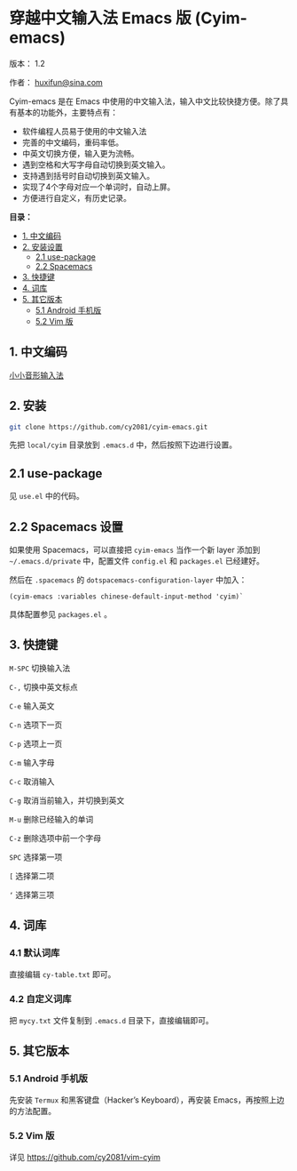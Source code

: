 # 穿越中文输入法 Emacs 版 (Cyim-emacs)

版本： 1.2

作者： huxifun@sina.com

Cyim-emacs 是在 Emacs 中使用的中文输入法，输入中文比较快捷方便。除了具有基本的功能外，主要特点有：

 - 软件编程人员易于使用的中文输入法
 - 完善的中文编码，重码率低。
 - 中英文切换方便，输入更为流畅。
 - 遇到空格和大写字母自动切换到英文输入。
 - 支持遇到括号时自动切换到英文输入。
 - 实现了4个字母对应一个单词时，自动上屏。
 - 方便进行自定义，有历史记录。
 
**目录：** 

 - [1. 中文编码](#sec-0)
 - [2. 安装设置](#sec-1)
   - [2.1 use-package](#sec-21)
   - [2.2 Spacemacs](#sec-22)
 - [3. 快捷键](#sec-3)
 - [4. 词库](#sec-4)
 - [5. 其它版本](#sec-5)
     - [5.1 Android 手机版](#sec-51)
     - [5.2 Vim 版](#sec-52)

## 1. 中文编码<a id="sec-0"></a>

[小小音形输入法](http://xxyx.ys168.com/)

## 2. 安装<a id="sec-1"></a>


```bash
git clone https://github.com/cy2081/cyim-emacs.git

```

先把 `local/cyim` 目录放到 `.emacs.d` 中，然后按照下边进行设置。

## 2.1 use-package <a id="sec-21"></a>

见 `use.el` 中的代码。

## 2.2 Spacemacs 设置<a id="sec-22"></a>

如果使用 Spacemacs，可以直接把 `cyim-emacs` 当作一个新 layer 添加到 `~/.emacs.d/private` 中，配置文件 `config.el` 和 `packages.el` 已经建好。

然后在 `.spacemacs` 的 `dotspacemacs-configuration-layer` 中加入：

```emacs-lisp
(cyim-emacs :variables chinese-default-input-method 'cyim)` 
```
具体配置参见 `packages.el` 。

## 3. 快捷键<a id="sec-3"></a>

`M-SPC` 切换输入法

`C-,` 切换中英文标点

`C-e` 输入英文

`C-n` 选项下一页

`C-p` 选项上一页

`C-m` 输入字母

`C-c` 取消输入

`C-g` 取消当前输入，并切换到英文

`M-u` 删除已经输入的单词

`C-z` 删除选项中前一个字母

`SPC` 选择第一项

`[`  选择第二项

`‘`  选择第三项

## 4. 词库<a id="sec-4"></a>
### 4.1 默认词库

直接编辑 `cy-table.txt` 即可。

### 4.2 自定义词库

把 `mycy.txt` 文件复制到 `.emacs.d` 目录下，直接编辑即可。

## 5. 其它版本<a id="sec-5"></a>
### 5.1 Android 手机版<a id="sec-51"></a>

先安装 `Termux` 和黑客键盘（Hacker’s Keyboard），再安装 Emacs，再按照上边的方法配置。

### 5.2 Vim 版<a id="sec-52"></a>

详见 <https://github.com/cy2081/vim-cyim>
